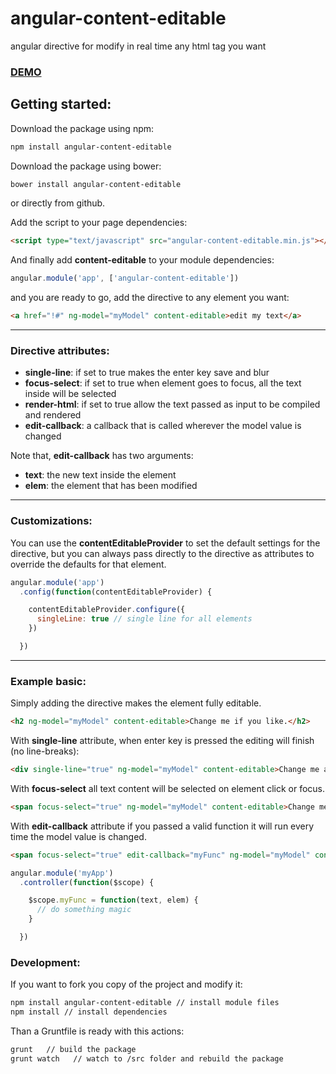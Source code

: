 # angular-content-editable
angular directive for modify in real time any html tag you want

### [DEMO](http://www.codekraft.it/demos/angular-content-editable/)

## Getting started:
Download the package using npm:
```bash
npm install angular-content-editable
```

Download the package using bower:
```bash
bower install angular-content-editable
```

or directly from github.

Add the script to your page dependencies:
```html
<script type="text/javascript" src="angular-content-editable.min.js"></script>
```
And finally add __content-editable__ to your module dependencies:
```javascript
angular.module('app', ['angular-content-editable'])
```
and you are ready to go, add the directive to any element you want:
```html
<a href="!#" ng-model="myModel" content-editable>edit my text</a>
```

---

### Directive attributes:
  * __single-line__: if set to true makes the enter key save and blur
  * __focus-select__: if set to true when element goes to focus, all the text inside will be selected
  * __render-html__: if set to true allow the text passed as input to be compiled and rendered
  * __edit-callback__: a callback that is called wherever the model value is changed

Note that, __edit-callback__ has two arguments:
 * __text__: the new text inside the element
 * __elem__: the element that has been modified

---

### Customizations:
You can use the __contentEditableProvider__ to set the default settings for the directive, but you can always pass directly to the directive as attributes to override the defaults for that element.
```javascript
angular.module('app')
  .config(function(contentEditableProvider) {

    contentEditableProvider.configure({
      singleLine: true // single line for all elements
    })

  })
```

---

### Example basic:
Simply adding the directive makes the element fully editable.
```html
<h2 ng-model="myModel" content-editable>Change me if you like.</h2>
```
With __single-line__ attribute, when enter key is pressed the editing will finish (no line-breaks):
```html
<div single-line="true" ng-model="myModel" content-editable>Change me anyway.</div>
```

With __focus-select__ all text content will be selected on element click or focus.
```html
<span focus-select="true" ng-model="myModel" content-editable>Change me!</span>
```
With __edit-callback__ attribute if you passed a valid function it will run every time the model value is changed.
```html
<span focus-select="true" edit-callback="myFunc" ng-model="myModel" content-editable>Change me!</span>
```
```javascript
angular.module('myApp')
  .controller(function($scope) {

    $scope.myFunc = function(text, elem) {
      // do something magic
    }

  })
```

### Development:
If you want to fork you copy of the project and modify it:
```bash
npm install angular-content-editable // install module files
npm install // install dependencies
```
Than a Gruntfile is ready with this actions:
```bash
grunt   // build the package
grunt watch   // watch to /src folder and rebuild the package
```

